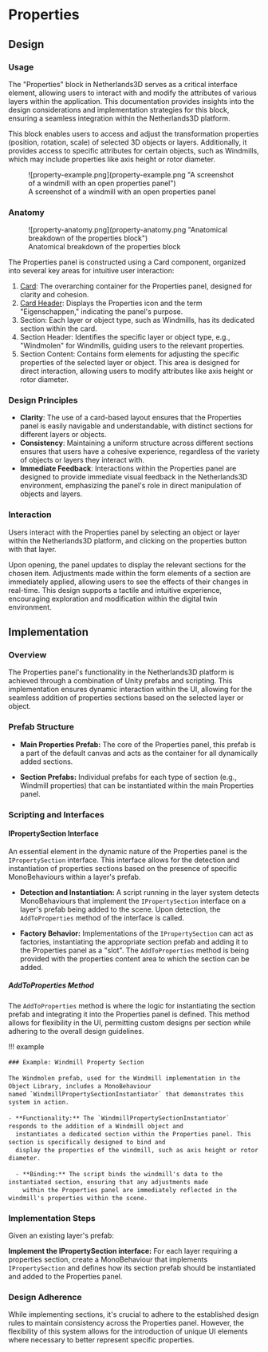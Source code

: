 # Properties

## Design

### Usage

The "Properties" block in Netherlands3D serves as a critical interface element, allowing users to interact with and
modify the attributes of various layers within the application. This documentation provides insights into the design
considerations and implementation strategies for this block, ensuring a seamless integration within the Netherlands3D
platform.

This block enables users to access and adjust the transformation properties (position, rotation, scale) of selected 3D
objects or layers. Additionally, it provides access to specific attributes for certain objects, such as Windmills, which
may include properties like axis height or rotor diameter.

<figure markdown="span">
  ![property-example.png](property-example.png "A screenshot of a windmill with an open properties panel")
  <figcaption>A screenshot of a windmill with an open properties panel</figcaption>
</figure>

### Anatomy

<figure markdown="span">
    ![property-anatomy.png](property-anatomy.png "Anatomical breakdown of the properties block")
  <figcaption>Anatomical breakdown of the properties block</figcaption>
</figure>

The Properties panel is constructed using a Card component, organized into several key areas for intuitive
user interaction:

1. [Card](../components/cards.md): The overarching container for the Properties panel, designed for clarity and
   cohesion.
2. [Card Header](../components/cards.md): Displays the Properties icon and the term "Eigenschappen," indicating the
   panel's purpose.
3. Section: Each layer or object type, such as Windmills, has its dedicated section within the card.
4. Section Header: Identifies the specific layer or object type, e.g., "Windmolen" for Windmills, guiding users to the
   relevant properties.
5. Section Content: Contains form elements for adjusting the specific properties of the selected layer or object. This
   area is designed for direct interaction, allowing users to modify attributes like axis height or rotor diameter.

### Design Principles

* **Clarity**: The use of a card-based layout ensures that the Properties panel is easily navigable and understandable,
  with distinct sections for different layers or objects.
* **Consistency**: Maintaining a uniform structure across different sections ensures that users have a cohesive
  experience, regardless of the variety of objects or layers they interact with.
* **Immediate Feedback**: Interactions within the Properties panel are designed to provide immediate visual feedback in
  the Netherlands3D environment, emphasizing the panel's role in direct manipulation of objects and layers.

### Interaction

Users interact with the Properties panel by selecting an object or layer within the Netherlands3D platform, and clicking
on the properties button with that layer.

Upon opening, the panel updates to display the relevant sections for the chosen item. Adjustments made within the form
elements of a section are immediately applied, allowing users to see the effects of their changes in real-time. This
design supports a tactile and intuitive experience, encouraging exploration and modification within the digital twin
environment.

## Implementation

### Overview

The Properties panel's functionality in the Netherlands3D platform is achieved through a combination of Unity prefabs
and scripting. This implementation ensures dynamic interaction within the UI, allowing for the seamless addition of
properties sections based on the selected layer or object.

### Prefab Structure

- **Main Properties Prefab:** The core of the Properties panel, this prefab is a part of the default canvas and acts as
  the container for all dynamically added sections.

- **Section Prefabs:** Individual prefabs for each type of section (e.g., Windmill properties) that can be instantiated
  within the main Properties panel.

### Scripting and Interfaces

#### IPropertySection Interface

An essential element in the dynamic nature of the Properties panel is the `IPropertySection` interface. This interface
allows for the detection and instantiation of properties sections based on the presence of specific MonoBehaviours
within a layer's prefab.

- **Detection and Instantiation:** A script running in the layer system detects MonoBehaviours that implement
  the `IPropertySection` interface on a layer's prefab being added to the scene. Upon detection, the `AddToProperties`
  method of the interface is called.

- **Factory Behavior:** Implementations of the `IPropertySection` can act as factories, instantiating the appropriate
  section prefab and adding it to the Properties panel as a "slot". The `AddToProperties` method is being provided with
  the properties content area to which the section can be added.

##### AddToProperties Method

The `AddToProperties` method is where the logic for instantiating the section prefab and integrating it into the
Properties panel is defined. This method allows for flexibility in the UI, permitting custom designs per section while
adhering to the overall design guidelines.

!!! example

    ### Example: Windmill Property Section
    
    The Windmolen prefab, used for the Windmill implementation in the Object Library, includes a MonoBehaviour
    named `WindmillPropertySectionInstantiator` that demonstrates this system in action.
    
    - **Functionality:** The `WindmillPropertySectionInstantiator` responds to the addition of a Windmill object and
      instantiates a dedicated section within the Properties panel. This section is specifically designed to bind and
      display the properties of the windmill, such as axis height or rotor diameter.
    
      - **Binding:** The script binds the windmill's data to the instantiated section, ensuring that any adjustments made
        within the Properties panel are immediately reflected in the windmill's properties within the scene.

### Implementation Steps

Given an existing layer's prefab:

**Implement the IPropertySection interface:** For each layer requiring a properties section, create a MonoBehaviour 
that implements `IPropertySection` and defines how its section prefab should be instantiated and added to the 
Properties panel.

### Design Adherence

While implementing sections, it's crucial to adhere to the established design rules to maintain consistency across the
Properties panel. However, the flexibility of this system allows for the introduction of unique UI elements where
necessary to better represent specific properties.
